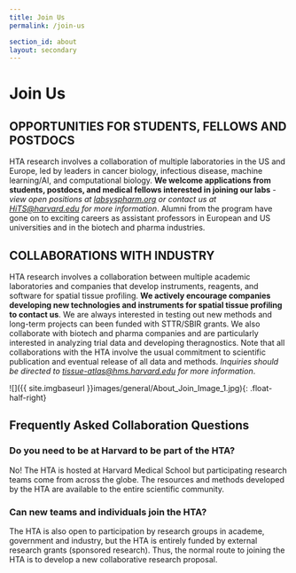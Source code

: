 ```yaml
---
title: Join Us
permalink: /join-us

section_id: about
layout: secondary
---
```


# Join Us

## OPPORTUNITIES FOR STUDENTS, FELLOWS AND POSTDOCS

HTA research involves a collaboration of multiple laboratories in the US and Europe, led by leaders in cancer biology, infectious disease, machine learning/AI, and computational biology. **We welcome applications from students, postdocs, and medical fellows interested in joining our labs** - *view open positions at [labsyspharm.org](https://labsyspharm.org/about/opportunities/) or contact us at HiTS@harvard.edu for more information*. Alumni from the program have gone on to exciting careers as assistant professors in European and US universities and in the biotech and pharma industries.  

## COLLABORATIONS WITH INDUSTRY

HTA research involves a collaboration between multiple academic laboratories and companies that develop instruments, reagents, and software for spatial tissue profiling. **We actively encourage companies developing new technologies and instruments for spatial tissue profiling to contact us**. We are always interested in testing out new methods and long-term projects can been funded with STTR/SBIR grants. We also collaborate with biotech and pharma companies and are particularly interested in analyzing trial data and developing theragnostics. Note that all collaborations with the HTA involve the usual commitment to scientific publication and eventual release of all data and methods. *Inquiries should be directed to tissue-atlas@hms.harvard.edu for more information*.

![]({{ site.imgbaseurl }}images/general/About_Join_Image_1.jpg){: .float-half-right}

## Frequently Asked Collaboration Questions

### Do you need to be at Harvard to be part of the HTA?
No! The HTA is hosted at Harvard Medical School but participating research teams come from across the globe. The resources and methods developed by the HTA are available to the entire scientific community.

### Can new teams and individuals join the HTA?
The HTA is also open to participation by research groups in academe, government and industry, but the HTA is entirely funded by external research grants (sponsored research). Thus, the normal route to joining the HTA is to develop a new collaborative research proposal.
